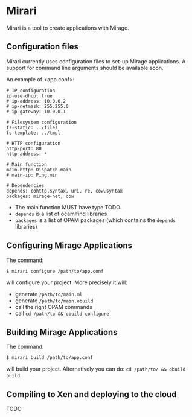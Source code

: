 # Mirari

Mirari is a tool to create applications with Mirage.

## Configuration files

Mirari currently uses configuration files to set-up Mirage
applications. A support for command line arguments should be available
soon.

An example of <app.conf>:

```
# IP configuration
ip-use-dhcp: true
# ip-address: 10.0.0.2
# ip-netmask: 255.255.0
# ip-gateway: 10.0.0.1

# Filesystem configuration
fs-static: ../files
fs-template: ../tmpl

# HTTP configuration
http-port: 80
http-address: *

# Main function
main-http: Dispatch.main
# main-ip: Ping.min

# Dependencies
depends: cohttp.syntax, uri, re, cow.syntax
packages: mirage-net, cow

```

* The main function MUST have type TODO.
* `depends` is a list of ocamlfind libraries
* `packages` is a list of OPAM packages (which contains the `depends` libraries)

## Configuring Mirage Applications

The command:

```
$ mirari configure /path/to/app.conf
```

will configure your project. More precisely it will:
* generate `/path/to/main.ml`
* generate `/path/to/main.obuild`
* call the right OPAM commands
* call `cd /path/to && obuild configure`

## Building Mirage Applications

The command:

```
$ mirari build /path/to/app.conf
```

will build your project. Alternatively you can do: `cd /path/to/ && obuild build`.

## Compiling to Xen and deploying to the cloud

TODO